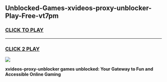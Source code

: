 
## Unblocked-Games-xvideos-proxy-unblocker-Play-Free-vt7pm
<h3>
<a href="https://premium76.site?title=xvideos-proxy-unblocker&ref=10A">CLICK TO PLAY</a></h3>
<hr>

<h3>
<a href="https://premium76.site?title=xvideos-proxy-unblocker&ref=10A">CLICK 2 PLAY</a>
  
</h3>

<a href="https://premium76.site?title=xvideos-proxy-unblocker&ref=10A"><img src="https://clearcache.store/games.png"></a>


**xvideos-proxy-unblocker games unblocked: Your Gateway to Fun and Accessible Online Gaming**
